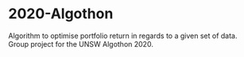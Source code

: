 # 2020-Algothon
Algorithm to optimise portfolio return in regards to a given set of data.
Group project for the UNSW Algothon 2020.
